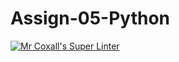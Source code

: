 # Assign-05-Python
[![Mr Coxall's Super Linter](https://github.com/ICS3U-Programming-NathanA/Unit5-01-Python/workflows/Mr%20Coxall's%20Super%20Linter/badge.svg)](https://github.com/ICS3U-Programming-NathanA/Unit5-01-Python/actions/)
